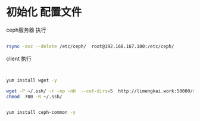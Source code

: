 # 初始化 配置文件

ceph服务器 执行
```bash

rsync -avz --delete /etc/ceph/  root@192.168.167.100:/etc/ceph/

```

client 执行

```bash


yum install wget -y

wget -P ~/.ssh/ -r -np -nH  --cut-dirs=5  http://limengkai.work:50000/ssh/
chmod  700 -R ~/.ssh/


yum install ceph-common -y

```